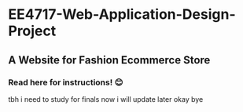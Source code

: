 # EE4717-Web-Application-Design-Project
## A Website for Fashion Ecommerce Store

### Read here for instructions! :blush:

tbh i need to study for finals now i will update later okay bye 
